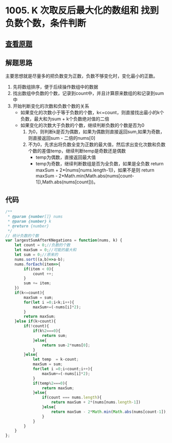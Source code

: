 # 1005. K 次取反后最大化的数组和 找到负数个数，条件判断

## [查看原题](https://leetcode-cn.com/problems/maximize-sum-of-array-after-k-negations/)

## 解题思路

主要思想就是尽量多的把负数变为正数，负数不够变化时，变化最小的正数。
1. 先将数组排序，便于后续操作数组中的数据
2. 找出数组中负数的个数，记录到count中，并且计算原来数组的和记录到sum中
3. 开始判断变化的次数和负数个数的关系
	- 如果变化的次数小于等于负数的个数，k<=count，则直接找出最小的k个负数，最大和为sum + k个负数绝对值的二倍
	- 如果变化的次数大于负数的个数，继续判断负数的个数是否为0
		1. 为0，则判断k是否为偶数，如果为偶数则直接返回sum,如果为奇数，则直接返回sum - 二倍的nums[0]
		2. 不为0，先求出将负数全变为正数的最大值，然后求出变化次数和负数个数的差值temp，继续判断temp是奇数还是偶数
			- temp为偶数，直接返回最大值
			- temp为奇数，继续判断数组是否为全负数，如果是全负数 return maxSum + 2*(nums[nums.length-1])，如果不是则 		return maxSum - 2*Math.min(Math.abs(nums[count-1]),Math.abs(nums[count]))。

			
## 代码

```javascript
/**
 * @param {number[]} nums
 * @param {number} k
 * @return {number}
 */
// 统计负数的个数
var largestSumAfterKNegations = function(nums, k) {
	let count = 0;//负数的个数
	let maxSum = 0;//可能的最大和
	let sum = 0;//原来的
	nums.sort((a,b)=>a-b);
	nums.forEach(item=>{
		if(item < 0){
			count ++;
		}
		sum += item;
	})
	if(k<=count){
		maxSum = sum;
		for(let i =0;i<k;i++){
			maxSum+=(-nums[i]*2);
		}
		return maxSum;
	}else if(k>count){
		if(!count){
			if(k%2===0){
				return sum;
			}else{
				return sum-2*nums[0];
			}
		}else{
			let temp  = k-count;
			maxSum = sum;
			for(let i =0;i<count;i++){
				maxSum+=(-nums[i]*2);
			}
			if(temp%2===0){
				return maxSum;
			}else{
				if(count === nums.length){
					return maxSum + 2*(nums[nums.length-1])
				}else{
					return maxSum - 2*Math.min(Math.abs(nums[count-1]),Math.abs(nums[count]))
				}
			}
		}
	}
};
```